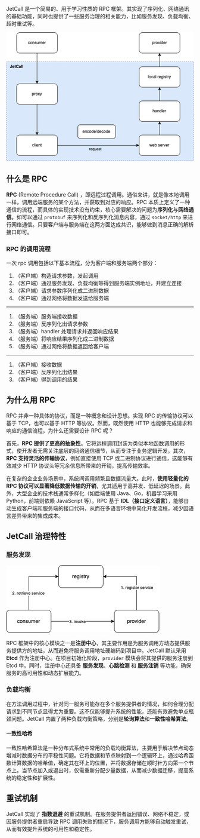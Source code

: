 JetCall 是一个简易的、用于学习性质的 RPC 框架。其实现了序列化、网络通讯的基础功能，同时也提供了一些服务治理的相关能力，比如服务发现、负载均衡、超时重试等。

![jatcall](assets/jatcall.png)

## 什么是 RPC

**RPC** (Remote Procedure Call) ，即远程过程调用。通俗来讲，就是像本地调用一样，调用远端服务的某个方法，并获取到对应的响应。RPC 本质上定义了一种通信的流程，而具体的实现技术没有约束，核心需要解决的问题为**序列化**与**网络通信**。如可以通过 `protobuf` 来序列化和反序列化消息内容，通过 `socket/http` 来进行网络通信。只要客户端与服务端在这两方面达成共识，能够做到消息正确的解析接口即可。

### RPC 的调用流程

一次 rpc 调用包括以下基本流程，分为客户端和服务端两个部分：

1. （客户端）构造请求参数，发起调用
2. （客户端）通过服务发现、负载均衡等得到服务端实例地址，并建立连接
3. （客户端）请求参数序列化成二进制数据
4. （客户端）通过网络将数据发送给服务端

------

1. （服务端）服务端接收数据
2. （服务端）反序列化出请求参数
3. （服务端）handler 处理请求并返回响应结果
4. （服务端）将响应结果序列化成二进制数据
5. （服务端）通过网络将数据返回给客户端

------

1. （客户端）接收数据
2. （客户端）反序列化出结果
3. （客户端）得到调用的结果

## 为什么用 RPC

RPC 并非一种具体的协议，而是一种概念和设计思想。实现 RPC 的传输协议可以基于 TCP，也可以基于 HTTP 等协议。然而，既然使用 HTTP 也能够完成请求和响应的通信流程，为什么还需要设计 RPC 呢？

首先，**RPC 提供了更高的抽象性**。它将远程调用封装为类似本地函数调用的形式，使开发者无需关注底层的网络通信细节，从而专注于业务逻辑开发。其次，**RPC 支持灵活的传输协议**，例如直接使用 TCP 或二进制协议进行通信，这能够有效减少 HTTP 协议头等冗余信息所带来的开销，提高传输效率。

在复杂的企业业务场景中，系统间调用频繁且数据流量大。此时，**使用轻量化的 RPC 协议可以显著降低数据传输的开销**，尤其适用于高并发、低延迟的场景。此外，大型企业的技术栈通常多样化（如后端使用 Java、Go，机器学习采用 Python，前端则依赖 JavaScript 等）。RPC 基于 **IDL（接口定义语言）**，能够自动生成客户端和服务端的接口代码，从而在多语言环境中简化开发流程，减少因语言差异带来的集成成本。

## JetCall 治理特性

### 服务发现

![](assets/registry.png)

RPC 框架中的核心模块之一是**注册中心**，其主要作用是为服务调用方动态提供服务提供方的地址，从而避免将服务调用地址硬编码到项目中。JetCall 默认采用 **Etcd** 作为注册中心。在项目初始化阶段，`provider` 模块会将其提供的服务注册到 Etcd 中。同时，注册中心还具备 **服务发现**、**心跳检测** 和 **服务注销** 等功能，确保服务的高可用性和动态扩展能力。

### 负载均衡

在方法调用过程中，针对同一服务可能存在多个服务提供者的情况，如何合理分配请求到不同节点显得尤为重要。这不仅能够提升系统的性能，还能有效避免单点瓶颈问题。JetCall 内置了两种负载均衡策略，分别是**轮询算法**和**一致性哈希算法**。

#### 一致性哈希

一致性哈希算法是一种分布式系统中常用的负载均衡算法，主要用于解决节点动态增减时数据分布的平稳性问题。它将数据和节点映射到一个逻辑环上，通过哈希函数计算数据的哈希值，确定其在环上的位置，并将数据存储在顺时针方向第一个节点上。当节点加入或退出时，仅需重新分配少量数据，从而减少数据迁移，提高系统的稳定性和扩展性。

## 重试机制

JetCall 实现了 **指数退避** 的重试机制。在服务提供者返回错误、网络不稳定，或因服务提供者重启导致 RPC 调用失败的情况下，服务调用方能够自动触发重试，从而有效提升系统的可用性和稳定性。
